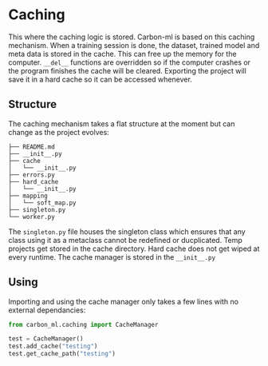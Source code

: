 # Caching
This where the caching logic is stored. Carbon-ml is based on this caching 
mechanism. When a training session is done, the dataset, trained model and 
meta data is stored in the cache. This can free up the memory for the computer.
```__del__``` functions are overridden so if the computer crashes or the program finishes the cache will be cleared. Exporting the project will save
it in a hard cache so it can be accessed whenever. 

## Structure 
The caching mechanism takes a flat structure at the moment but can change as the project evolves:

```
├── README.md
├── __init__.py
├── cache
│   └── __init__.py
├── errors.py
├── hard_cache
│   └── __init__.py
├── mapping
│   └── soft_map.py
├── singleton.py
└── worker.py
```
The ```singleton.py``` file houses the singleton class which ensures that 
any class using it as a metaclass cannot be redefined or ducplicated. Temp 
projects get stored in the cache directory. Hard cache does not get wiped 
at every runtime. The cache manager is stored in the ```__init__.py```

## Using 
Importing and using the cache manager only takes a few lines with no external 
dependancies:

```python
from carbon_ml.caching import CacheManager

test = CacheManager()
test.add_cache("testing")
test.get_cache_path("testing")
```
